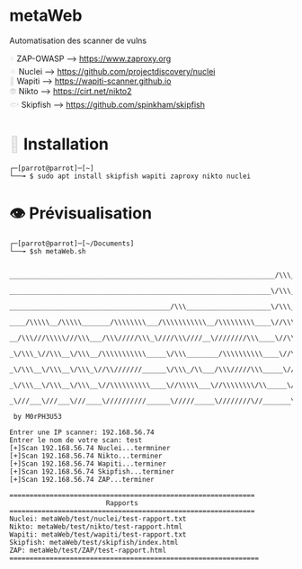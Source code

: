 # metaWeb

Automatisation des scanner de vulns

<span style="color: #dddddd;">⚡</span> ZAP-OWASP --> https://www.zaproxy.org  
<span style="color: #dddddd;">⚛️</span> Nuclei --> https://github.com/projectdiscovery/nuclei  
<span style="color: #dddddd;">🐂</span> Wapiti --> https://wapiti-scanner.github.io  
<span style="color: #dddddd;">👽</span> Nikto --> https://cirt.net/nikto2  
<span style="color: #dddddd;">🐟</span> Skipfish --> https://github.com/spinkham/skipfish

# <span style="color: #dddddd;">🔧</span> Installation

```
┌─[parrot@parrot]─[~]
└──╼ $ sudo apt install skipfish wapiti zaproxy nikto nuclei
```

# 👁️ Prévisualisation

```
┌─[parrot@parrot]─[~/Documents]
└──╼ $sh metaWeb.sh


__________________________________________________________________/\\\______________/\\\_________________/\\\________        
 _________________________________________________________________\/\\\_____________\/\\\________________\/\\\________       
  ________________________________________/\\\_____________________\/\\\_____________\/\\\________________\/\\\________      
   ____/\\\\\__/\\\\\_______/\\\\\\\\___/\\\\\\\\\\\__/\\\\\\\\\____\//\\\____/\\\____/\\\______/\\\\\\\\__\/\\\________     
    __/\\\///\\\\\///\\\___/\\\/////\\\_\////\\\////__\////////\\\____\//\\\__/\\\\\__/\\\_____/\\\/////\\\_\/\\\\\\\\\__    
     _\/\\\_\//\\\__\/\\\__/\\\\\\\\\\\_____\/\\\________/\\\\\\\\\\____\//\\\/\\\/\\\/\\\_____/\\\\\\\\\\\__\/\\\////\\\_   
      _\/\\\__\/\\\__\/\\\_\//\\///////______\/\\\_/\\___/\\\/////\\\_____\//\\\\\\//\\\\\_____\//\\///////___\/\\\__\/\\\_  
       _\/\\\__\/\\\__\/\\\__\//\\\\\\\\\\____\//\\\\\___\//\\\\\\\\/\\_____\//\\\__\//\\\_______\//\\\\\\\\\\_\/\\\\\\\\\__ 
        _\///___\///___\///____\//////////______\/////_____\////////\//_______\///____\///_________\//////////__\/////////___
                      
 by M0rPH3U53
      
Entrer une IP scanner: 192.168.56.74
Entrer le nom de votre scan: test
[+]Scan 192.168.56.74 Nuclei...termniner
[+]Scan 192.168.56.74 Nikto...terminer
[+]Scan 192.168.56.74 Wapiti...terminer
[+]Scan 192.168.56.74 Skipfish...terminer
[+]Scan 192.168.56.74 ZAP...terminer
                                                             
=============================================================
                        Rapports                             
=============================================================
Nuclei: metaWeb/test/nuclei/test-rapport.txt
Nikto: metaWeb/test/nikto/test-rapport.html
Wapiti: metaWeb/test/wapiti/test-rapport.txt
Skipfish: metaWeb/test/skipfish/index.html
ZAP: metaWeb/test/ZAP/test-rapport.html
==============================================================
```
